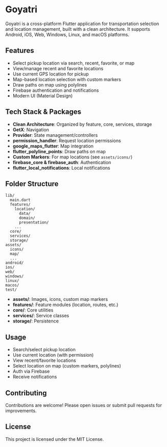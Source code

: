 # Goyatri

Goyatri is a cross-platform Flutter application for transportation selection and location management, built with a clean architecture. It supports Android, iOS, Web, Windows, Linux, and macOS platforms.

## Features

- Select pickup location via search, recent, favorite, or map
- View/manage recent and favorite locations
- Use current GPS location for pickup
- Map-based location selection with custom markers
- Draw paths on map using polylines
- Firebase authentication and notifications
- Modern UI (Material Design)

## Tech Stack & Packages

- **Clean Architecture**: Organized by feature, core, services, storage
- **GetX**: Navigation
- **Provider**: State management/controllers
- **permission_handler**: Request location permissions
- **google_maps_flutter**: Map integration
- **flutter_polyline_points**: Draw paths on map
- **Custom Markers**: For map locations (see `assets/icons/`)
- **firebase_core & firebase_auth**: Authentication
- **flutter_local_notifications**: Local notifications

## Folder Structure

```
lib/
  main.dart
  features/
    location/
      data/
      domain/
      presentation/
    ...
  core/
  services/
  storage/
assets/
  icons/
  map/
  ...
android/
ios/
web/
windows/
linux/
macos/
test/
```

- **assets/**: Images, icons, custom map markers
- **features/**: Feature modules (location, routes, etc.)
- **core/**: Core utilities
- **services/**: Service classes
- **storage/**: Persistence

## Usage

- Search/select pickup location
- Use current location (with permission)
- View recent/favorite locations
- Select location on map (custom markers, polylines)
- Auth via Firebase
- Receive notifications

## Contributing

Contributions are welcome! Please open issues or submit pull requests for improvements.

## License

This project is licensed under the MIT License.
